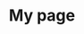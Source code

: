 ---
title: My page
type: landing

banner:
  caption: ''
  image: 'skill.jpg'

sections:
  - block: markdown
    content:
      title:
      subtitle: ''
      text:
    design:
      columns: '1'
      background:
        image: 
          filename: skill.jpg
          filters:
            brightness: 0.7
          parallax: false
          position: center
          size: cover
          text_color_light: true
      spacing:
        padding: ['20px', '0', '20px', '0']
      css_class: 'custom-height'
  - block: skills
    content:
      title: Skills
      text: '저는 다음과 같은 역량을 보유하고 있습니다.'
      # Choose a user to display skills from (a folder name within `content/authors/`)
      username: admin
    design:
      columns: '1'
---